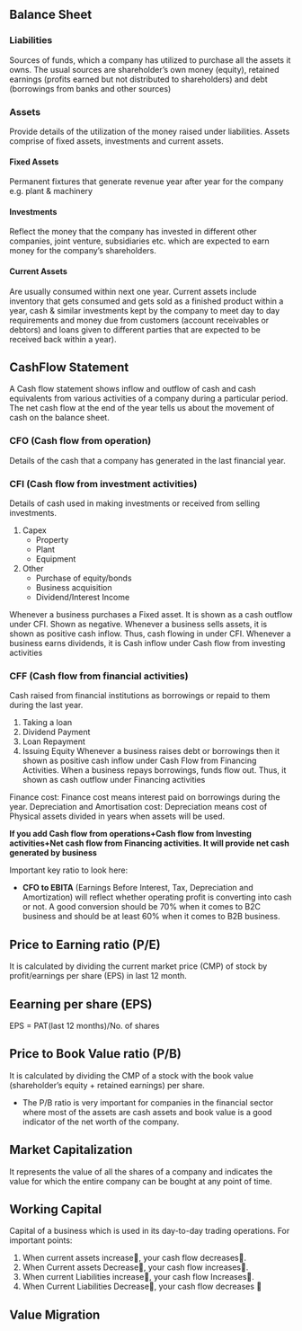 ## Balance Sheet

### Liabilities
Sources of funds, which a company has utilized to purchase all the assets it owns. The usual sources are shareholder’s 
own money (equity), retained earnings (profits earned but not distributed to shareholders) and debt (borrowings from 
banks and other sources)

### Assets
Provide details of the utilization of the money raised under liabilities. Assets comprise of fixed assets, investments and current assets.

#### Fixed Assets
Permanent fixtures that generate revenue year after year for the company e.g. plant & machinery

#### Investments
Reflect the money that the company has invested in different other companies, joint venture, subsidiaries etc. which 
are expected to earn money for the company’s shareholders.

#### Current Assets
Are usually consumed within next one year. Current assets include inventory that gets consumed and gets sold as a 
finished product within a year, cash & similar investments kept by the company to meet day to day requirements and 
money due from customers (account receivables or debtors) and loans given to different parties that are expected to be 
received back within a year).


## CashFlow Statement

A Cash flow statement shows inflow and outflow of cash and cash equivalents from various activities of a company during a particular period.
The net cash flow at the end of the year tells us about the movement of cash on the balance sheet.

### CFO (Cash flow from operation)
Details of the cash that a company has generated in the last financial year. 

### CFI (Cash flow from investment activities)
Details of cash used in making investments or received from selling investments. 
1. Capex
   - Property
   - Plant
   - Equipment
2. Other
   - Purchase of equity/bonds
   - Business acquisition
   - Dividend/Interest Income

Whenever a business purchases a Fixed asset. It is shown as a cash outflow under CFI. Shown as negative.
Whenever a business sells assets, it is shown as positive cash inflow. Thus, cash flowing in under CFI.
Whenever a business earns dividends, it is Cash inflow under Cash flow from investing activities

### CFF (Cash flow from financial activities)
Cash raised from financial institutions as borrowings or repaid to them during the last year.
1. Taking a loan
2. Dividend Payment
3. Loan Repayment
4. Issuing Equity
Whenever a business raises debt or borrowings then it shown as positive cash inflow under Cash Flow from Financing Activities. 
When a business repays borrowings, funds flow out. Thus, it shown as cash outflow under Financing activities

Finance cost: Finance cost means interest paid on borrowings during the year.
Depreciation and Amortisation cost: Depreciation means cost of Physical assets divided in years when assets will be used.


**If you add Cash flow from operations+Cash flow from Investing activities+Net cash flow from Financing activities. It will provide
net cash generated by business**


Important key ratio to look here:
- **CFO to EBITA** (Earnings Before Interest, Tax, Depreciation and Amortization) will reflect whether operating profit is 
converting into cash or not.
A good conversion should be 70% when it comes to B2C business and should be at least 60% when it comes to B2B business.


## Price to Earning ratio (P/E)
It is calculated by dividing the current market price (CMP) of stock by profit/earnings per share (EPS) in last 12 month.


## Eearning per share (EPS)

EPS = PAT(last 12 months)/No. of shares


## Price to Book Value ratio (P/B)
It is calculated by dividing the CMP of a stock with the book value (shareholder’s equity + retained earnings) per share.
- The P/B ratio is very important for companies in the financial sector where most of the assets are cash assets and book 
value is a good indicator of the net worth of the company.

## Market Capitalization
It represents the value of all the shares of a company and indicates the value for which the entire company can be bought at any point of time. 

## Working Capital
Capital of a business which is used in its day-to-day trading operations. For important points:
1. When current assets increase🔼, your cash flow decreases🔽.
2. When Current assets Decrease🔽, your cash flow increases🔼.
3. When current Liabilities increase🔼, your cash flow Increases🔼.
4. When Current Liabilities Decrease🔽, your cash flow decreases 🔽

## Value Migration




